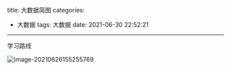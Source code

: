 

title: 大数据简图
categories:

  - 大数据
tags: 大数据
date: 2021-06-30 22:52:21

---

学习路线

![image-20210626155255769](https://www.caijy.top//image-20210626155255769.png)